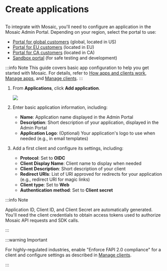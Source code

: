 # Create applications
##

To integrate with Mosaic, you'll need to configure an application in the Mosaic Admin Portal. Depending on your region, select the portal to use:
- [Portal for global customers](https://portal.transmitsecurity.io/) (global, located in US)
- [Portal for EU customers](https://portal.eu.transmitsecurity.io/) (located in EU)
- [Portal for CA customers](https://portal.ca.transmitsecurity.io/) (located in CA)
- [Sandbox portal](https://portal.sbx.transmitsecurity.io/) (for safe testing and development)

:::info Note
This guide covers basic app configuration to help you get started with Mosaic. For details, refer to [How apps and clients work](/guides/user/apps_and_clients.md), [Manage apps](/guides/user/manage_apps.md), and [Manage clients](/guides/user/manage_clients.md).
:::


1. From **Applications**, click **Add application**.

    ![](../../images/UserID/applications_page.png)

2. Enter basic application information, including:
    - **Name**: Application name displayed in the Admin Portal
    - **Description**: Short description of your application, displayed in the Admin Portal
    - **Application Logo**: (Optional) Your application's logo to use when needed (e.g., in email templates)

3. Add a first client and configure its settings, including:

    - **Protocol**: Set to **OIDC**
    - **Client Display Name**: Client name to display when needed
    - **Client Description**: Short description of your client
    - **Redirect URIs**: List of URI approved for redirects for your application (e.g., redirect URI for magic links)
    - **Client type**: Set to **Web**
    - **Authentication method**: Set to **Client secret**

:::info Note

Application ID, Client ID, and Client Secret are automatically generated. You'll need the client credentials to obtain access tokens used to authorize Mosaic API requests and SDK calls.

:::

:::warning Important

For highly-regulated industries, enable "Enforce FAPI 2.0 compliance" for a client and configure settings as described in [Manage clients](/guides/user/manage_clients.md#advanced-settings).

:::